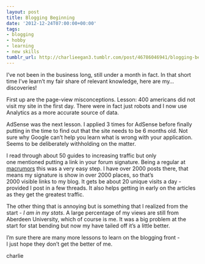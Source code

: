 ```yaml
---
layout: post
title: Blogging Beginning
date: '2012-12-24T07:00:00+00:00'
tags:
- blogging
- hobby
- learning
- new skills
tumblr_url: http://charlieegan3.tumblr.com/post/46786046941/blogging-beginning
---
```

I’ve not been in the business long, still under a month in fact. In that short time I’ve learn’t my fair share of relevant knowledge, here are my…discoveries!

First up are the page-view misconceptions. Lesson: 400 americans did not visit my site in the first day. There were in fact just robots and I now use Analytics as a more accurate source of data.

AdSense was the next lesson. I applied 3 times for AdSense before finally putting in the time to find out that the site needs to be 6 months old. Not sure why Google can’t help you learn what is wrong with your application. Seems to be deliberately withholding on the matter.

I read through about 50 guides to increasing traffic but only one mentioned putting a link in your forum signature. Being a regular at [macrumors](http://forums.macrumors.com/member.php?u=669532) this was a very easy step. I have over 2000 posts there, that means my signature is show in over 2000 places, so that’s 2000 visible links to my blog. It gets be about 20 unique visits a day - provided I post in a few threads. It also helps getting in early on the articles as they get the greatest traffic.

The other thing that is annoying but is something that I realized from the start - _I am in my stats_. A large percentage of my views are still from Aberdeen University, which of course is me. It was a big problem at the start for stat bending but now my have tailed off it’s a little better.

I’m sure there are many more lessons to learn on the blogging front - I just hope they don’t get the better of me.

charlie
